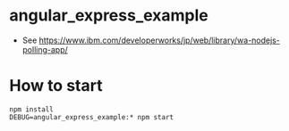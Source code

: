 # angular_express_example

- See https://www.ibm.com/developerworks/jp/web/library/wa-nodejs-polling-app/

# How to start

```
npm install
DEBUG=angular_express_example:* npm start
```


